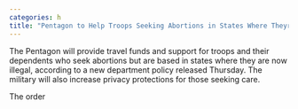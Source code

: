 ```yaml
---
categories: h
title: "Pentagon to Help Troops Seeking Abortions in States Where Theyre Now Illegal"
---
```


The Pentagon will provide travel funds and support for troops and their dependents who seek abortions but are based in states where they are now illegal, according to a new department policy released Thursday. The military will also increase privacy protections for those seeking care.



The order 
